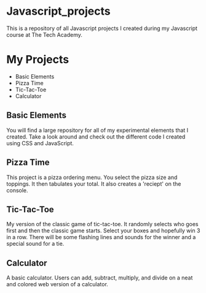 # Javascript_projects

This is a repository of all Javascript projects I created during my Javascript course at The Tech Academy.

# My Projects

<ul>
  <li>Basic Elements</li>
  <li>Pizza Time</li>
  <li>Tic-Tac-Toe</li>
  <li>Calculator</li>
</ul>

## Basic Elements
You will find a large repository for all of my experimental elements that I created.
Take a look around and check out the different code I created using CSS and JavaScript.

## Pizza Time
This project is a pizza ordering menu. You select the pizza size and toppings. 
It then tabulates your total. It also creates a 'reciept' on the console.

## Tic-Tac-Toe
My version of the classic game of tic-tac-toe. It randomly selects who goes first
and then the classic game starts. Select your boxes and hopefully win 3 in a row.
There will be some flashing lines and sounds for the winner and a special sound for a tie.

## Calculator
A basic calculator. Users can add, subtract, multiply, and divide on a neat and colored web version
of a calculator.
